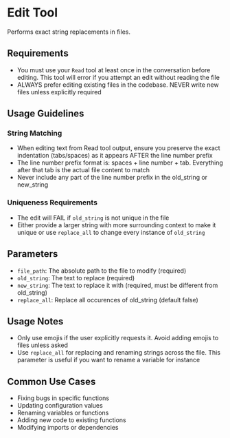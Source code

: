 # Edit Tool

Performs exact string replacements in files.

## Requirements

- You must use your `Read` tool at least once in the conversation before editing. This tool will error if you attempt an edit without reading the file
- ALWAYS prefer editing existing files in the codebase. NEVER write new files unless explicitly required

## Usage Guidelines

### String Matching
- When editing text from Read tool output, ensure you preserve the exact indentation (tabs/spaces) as it appears AFTER the line number prefix
- The line number prefix format is: spaces + line number + tab. Everything after that tab is the actual file content to match
- Never include any part of the line number prefix in the old_string or new_string

### Uniqueness Requirements
- The edit will FAIL if `old_string` is not unique in the file
- Either provide a larger string with more surrounding context to make it unique or use `replace_all` to change every instance of `old_string`

## Parameters

- `file_path`: The absolute path to the file to modify (required)
- `old_string`: The text to replace (required)
- `new_string`: The text to replace it with (required, must be different from old_string)
- `replace_all`: Replace all occurences of old_string (default false)

## Usage Notes

- Only use emojis if the user explicitly requests it. Avoid adding emojis to files unless asked
- Use `replace_all` for replacing and renaming strings across the file. This parameter is useful if you want to rename a variable for instance

## Common Use Cases

- Fixing bugs in specific functions
- Updating configuration values
- Renaming variables or functions
- Adding new code to existing functions
- Modifying imports or dependencies